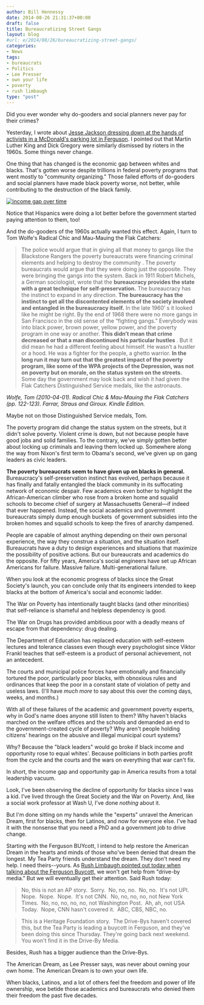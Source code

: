 ```yaml
---
author: Bill Hennessy
date: 2014-08-26 21:31:37+00:00
draft: false
title: Bureaucratizing Street Gangs
layout: blog
#url: e/2014/08/26/bureaucratizing-street-gangs/
categories:
- News
tags:
- bureaucrats
- Politics
- Lee Presser
- own your life
- poverty
- rush limbaugh
type: "post"
---
```


Did you ever wonder why do-gooders and social planners never pay for their crimes?

Yesterday, I wrote about [Jesse Jackson dressing down at the hands of activists in a McDonald's parking lot in Ferguson](https://hennessysview.com/2014/08/25/exposing-race-hustlers-ferguson/). I pointed out that Martin Luther King and Dick Gregory were similarly dismissed by rioters in the 1960s. Some things never change.

One thing that has changed is the economic gap between whites and blacks. That's gotten worse despite trillions in federal poverty programs that went mostly to "community organizing." Those failed efforts of do-gooders and social planners have made black poverty worse, not better, while contributing to the destruction of the black family.

[![income gap over time](https://hennessysview.com/wp-content/uploads/2014/07/income-gap-races-US-1960-to-present.png)
](https://hennessysview.com/wp-content/uploads/2014/07/income-gap-races-US-1960-to-present.png)

Notice that Hispanics were doing a lot better before the government started paying attention to them, too!

And the do-gooders of the 1960s actually wanted this effect. Again, I turn to Tom Wolfe's Radical Chic and Mau-Mauing the Flak Catchers:



> The police would argue that in giving all that money to gangs like the Blackstone Rangers the poverty bureaucrats were financing criminal elements and helping to destroy the community . The poverty bureaucrats would argue that they were doing just the opposite. They were bringing the gangs into the system. Back in 1911 Robert Michels, a German sociologist, wrote that the **bureaucracy provides the state with a great technique for self-preservation.** The bureaucracy has the instinct to expand in any direction. **The bureaucracy has the instinct to get all the discontented elements of the society involved and entangled in the bureaucracy itself.** In the late 1960’ s it looked like he might be right. By the end of 1968 there were no more gangs in San Francisco in the old sense of the “fighting gangs.” Everybody was into black power, brown power, yellow power, and the poverty program in one way or another. **This didn’t mean that crime decreased or that a man discontinued his particular hustles** . But it did mean he had a different feeling about himself. He wasn’t a hustler or a hood. He was a fighter for the people, a ghetto warrior. **In the long run it may turn out that the greatest impact of the poverty program, like some of the WPA projects of the Depression, was not on poverty but on morale, on the status system on the streets.** Some day the government may look back and wish it had given the Flak Catchers Distinguished Service medals, like the astronauts.

_Wolfe, Tom (2010-04-01). Radical Chic & Mau-Mauing the Flak Catchers (pp. 122-123). Farrar, Straus and Giroux. Kindle Edition._



Maybe not on those Distinguished Service medals, Tom.

The poverty program did change the status system on the streets, but it didn't solve poverty. Violent crime is down, but not because people have good jobs and solid families. To the contrary, we've simply gotten better about locking up criminals and leaving them locked up. Somewhere along the way from Nixon's first term to Obama's second, we've given up on gang leaders as civic leaders.

**The poverty bureaucrats seem to have given up on blacks in general.** Bureaucracy's self-preservation instinct has evolved, perhaps because it has finally and fatally entangled the black community in its suffocating network of economic despair. Few academics even bother to highlight the African-American climber who rose from a broken home and squalid schools to become chief of surgery at Massachusetts General—if indeed that ever happened. Instead, the social academics and government bureaucrats simply dump enough buckets  of government subsidies into the broken homes and squalid schools to keep the fires of anarchy dampened.

People are capable of almost anything depending on their own personal experience, the way they construe a situation, and the situation itself. Bureaucrats have a duty to design experiences and situations that maximize the possibility of positive actions. But our bureaucrats and academics do the opposite. For fifty years, America's social engineers have set up African Americans for failure. Massive failure. Multi-generational failure.

When you look at the economic progress of blacks since the Great Society's launch, you can conclude only that its engineers intended to keep blacks at the bottom of America's social and economic ladder.

The War on Poverty has intentionally taught blacks (and other minorities) that self-reliance is shameful and helpless dependency is good.

The War on Drugs has provided ambitious poor with a deadly means of escape from that dependency: drug dealing.

The Department of Education has replaced education with self-esteem lectures and tolerance classes even though every psychologist since Viktor Frankl teaches that self-esteem is a product of personal achievement, not an antecedent.

The courts and municipal police forces have emotionally and financially tortured the poor, particularly poor blacks, with obnoxious rules and ordinances that keep the poor in a constant state of violation of petty and useless laws. (I'll have _much more_ to say about this over the coming days, weeks, and months.)

With all of these failures of the academic and government poverty experts, why in God's name does anyone still listen to them? Why haven't blacks marched on the welfare offices and the schools and demanded an end to the government-created cycle of poverty? Why aren't people holding citizens' hearings on the abusive and illegal municipal court systems?

Why? Because the "black leaders" would go broke if black income and opportunity rose to equal whites'. Because politicians in both parties profit from the cycle and the courts and the wars on everything that war can't fix.

In short, the income gap and opportunity gap in America results from a total leadership vacuum.

Look, I've been observing the decline of opportunity for blacks since I was a kid. I've lived through the Great Society and the War on Poverty. And, like a social work professor at Wash U, I've done _nothing_ about it.

But I'm done sitting on my hands while the "experts" unravel the American Dream, first for blacks, then for Latinos, and now for everyone else. I've had it with the nonsense that you need a PhD and a government job to drive change.

Starting with the Ferguson BUYcott, I intend to help restore the American Dream in the hearts and minds of those who've been denied that dream the longest. My Tea Party friends understand the dream. They don't need my help. I need theirs--yours. As [Rush Limbaugh pointed out today when talking about the Ferguson Buycott,](https://www.rushlimbaugh.com/daily/2014/08/26/quick_hits_page) we won't get help from "drive-by media." But we will eventually get their attention. Said Rush today:



> 

> 
> No, this is not an AP story.  Sorry.  No, no, no.  No, no.  It's not UPI.  Nope.  Nope.  Nope.  It's not CNN.  No, no, no, no, not New York Times.  No, no, no, no, no, not Washington Post.  Ah, ah, not USA Today.  Nope, CNN hasn't covered it.  ABC, CBS, NBC, no.
> 
> 

> 
> This is a Heritage Foundation story.  The Drive-Bys haven't covered this, but the Tea Party is leading a buycott in Ferguson, and they've been doing this since Thursday. They're going back next weekend.  You won't find it in the Drive-By Media.
> 
> 




Besides, Rush has a bigger audience than the Drive-Bys.

The American Dream, as Lee Presser says, was never about owning your own home. The American Dream is to own your own life.

When blacks, Latinos, and a lot of others feel the freedom and power of life ownership, woe betide those academics and bureaucrats who denied them their freedom the past five decades.


